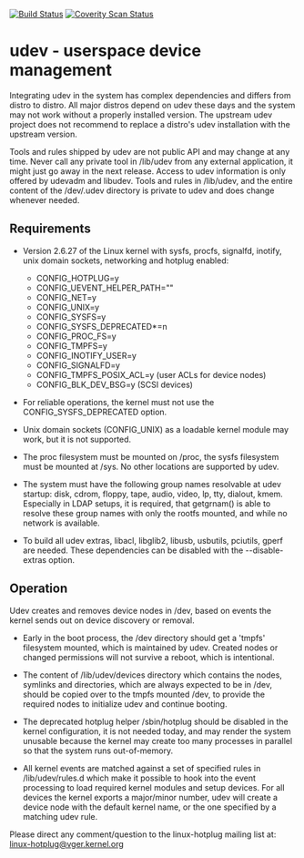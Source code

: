 [![Build Status](https://travis-ci.org/msekletar/udev.svg?branch=master)](https://travis-ci.org/msekletar/udev)
[![Coverity Scan Status](https://scan.coverity.com/projects/msekletar-udev/badge.svg)](https://scan.coverity.com/projects/msekletar-udev)

# udev - userspace device management

Integrating udev in the system has complex dependencies and differs from distro
to distro. All major distros depend on udev these days and the system may not
work without a properly installed version. The upstream udev project does not
recommend to replace a distro's udev installation with the upstream version.

Tools and rules shipped by udev are not public API and may change at any time.
Never call any private tool in /lib/udev from any external application, it might
just go away in the next release. Access to udev information is only offered
by udevadm and libudev. Tools and rules in /lib/udev, and the entire content of
the /dev/.udev directory is private to udev and does change whenever needed.

## Requirements

* Version 2.6.27 of the Linux kernel with sysfs, procfs, signalfd, inotify, unix
  domain sockets, networking and hotplug enabled:
  * CONFIG_HOTPLUG=y
  * CONFIG_UEVENT_HELPER_PATH=""
  * CONFIG_NET=y
  * CONFIG_UNIX=y
  * CONFIG_SYSFS=y
  * CONFIG_SYSFS_DEPRECATED*=n
  * CONFIG_PROC_FS=y
  * CONFIG_TMPFS=y
  * CONFIG_INOTIFY_USER=y
  * CONFIG_SIGNALFD=y
  * CONFIG_TMPFS_POSIX_ACL=y (user ACLs for device nodes)
  * CONFIG_BLK_DEV_BSG=y (SCSI devices)

* For reliable operations, the kernel must not use the CONFIG_SYSFS_DEPRECATED
  option.

* Unix domain sockets (CONFIG_UNIX) as a loadable kernel module may work, but it
  is not supported.

* The proc filesystem must be mounted on /proc, the sysfs filesystem must be
  mounted at /sys. No other locations are supported by udev.

* The system must have the following group names resolvable at udev startup:
  disk, cdrom, floppy, tape, audio, video, lp, tty, dialout, kmem.  Especially
  in LDAP setups, it is required, that getgrnam() is able to resolve these group
  names with only the rootfs mounted, and while no network is available.

* To build all udev extras, libacl, libglib2, libusb, usbutils, pciutils, gperf
  are needed. These dependencies can be disabled with the --disable-extras
  option.

## Operation

Udev creates and removes device nodes in /dev, based on events the kernel sends
out on device discovery or removal.

* Early in the boot process, the /dev directory should get a 'tmpfs'
  filesystem mounted, which is maintained by udev. Created nodes or changed
  permissions will not survive a reboot, which is intentional.

* The content of /lib/udev/devices directory which contains the nodes,
  symlinks and directories, which are always expected to be in /dev, should
  be copied over to the tmpfs mounted /dev, to provide the required nodes
  to initialize udev and continue booting.

* The deprecated hotplug helper /sbin/hotplug should be disabled in the
  kernel configuration, it is not needed today, and may render the system
  unusable because the kernel may create too many processes in parallel
  so that the system runs out-of-memory.

* All kernel events are matched against a set of specified rules in
  /lib/udev/rules.d which make it possible to hook into the event
  processing to load required kernel modules and setup devices. For all
  devices the kernel exports a major/minor number, udev will create a
  device node with the default kernel name, or the one specified by a
  matching udev rule.

Please direct any comment/question to the linux-hotplug mailing list at:
  linux-hotplug@vger.kernel.org

